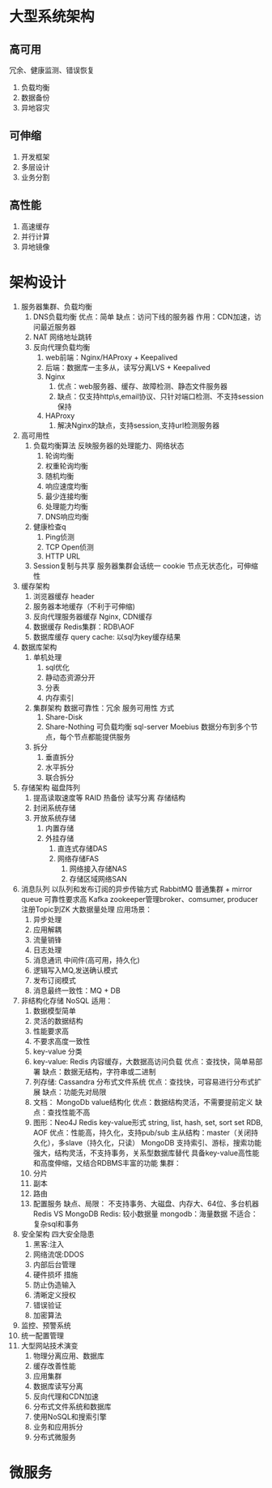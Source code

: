 # 大型系统架构

## 高可用
冗余、健康监测、错误恢复
1. 负载均衡
2. 数据备份
3. 异地容灾
## 可伸缩
1. 开发框架
2. 多层设计
3. 业务分割
## 高性能
1. 高速缓存
2. 并行计算
3. 异地镜像

# 架构设计
1. 服务器集群、负载均衡
    1. DNS负载均衡
        优点：简单
        缺点：访问下线的服务器
        作用：CDN加速，访问最近服务器
    2. NAT
        网络地址跳转
    3. 反向代理负载均衡
        1. web前端：Nginx/HAProxy + Keepalived
        2. 后端：数据库一主多从，读写分离LVS + Keepalived
        3. Nginx
            1. 优点：web服务器、缓存、故障检测、静态文件服务器
            2. 缺点：仅支持http\s,email协议、只针对端口检测、不支持session保持
        4. HAProxy
            1. 解决Nginx的缺点，支持session,支持url检测服务器
2. 高可用性
    1. 负载均衡算法
        反映服务器的处理能力、网络状态
        1. 轮询均衡
        2. 权重轮询均衡
        3. 随机均衡
        4. 响应速度均衡
        5. 最少连接均衡
        6. 处理能力均衡
        7. DNS响应均衡
    2. 健康检查q
        1. Ping侦测
        2. TCP Open侦测
        3. HTTP URL
    3. Session复制与共享
        服务器集群会话统一
        cookie
        节点无状态化，可伸缩性
3. 缓存架构
    1. 浏览器缓存
        header
    2. 服务器本地缓存（不利于可伸缩)
    3. 反向代理服务器缓存
        Nginx, CDN缓存
    4. 数据缓存
        Redis集群：RDB\AOF
    5. 数据库缓存
        query cache: 以sql为key缓存结果
4. 数据库架构
    1. 单机处理
        1. sql优化
        2. 静动态资源分开
        3. 分表
        4. 内存索引
    2. 集群架构
        数据可靠性：冗余
        服务可用性
        方式
        1. Share-Disk
        2. Share-Nothing
        可负载均衡
         sql-server Moebius
            数据分布到多个节点，每个节点都能提供服务
    3. 拆分
        1. 垂直拆分
        2. 水平拆分
        3. 联合拆分
5. 存储架构
    磁盘阵列
    1. 提高读取速度等
    RAID
    热备份
    读写分离
    存储结构
    1. 封闭系统存储
    2. 开放系统存储
        1. 内置存储
        2. 外挂存储
            1. 直连式存储DAS
            2. 网络存储FAS
                1. 网络接入存储NAS
                2. 存储区域网络SAN
6. 消息队列
    以队列和发布订阅的异步传输方式
    RabbitMQ
        普通集群 + mirror queue
        可靠性要求高
    Kafka
        zookeeper管理broker、comsumer, producer注册Topic到ZK
        大数据量处理
    应用场景：
    1. 异步处理
    2. 应用解耦
    3. 流量销锋
    4. 日志处理
    5. 消息通讯
    中间件(高可用，持久化)
    1. 逻辑写入MQ,发送确认模式
    2. 发布订阅模式
    3. 消息最终一致性：MQ + DB
7. 非结构化存储 NoSQL
    适用：
    1. 数据模型简单
    2. 灵活的数据结构
    3. 性能要求高
    4. 不要求高度一致性
    5. key-value
    分类
    1. key-value: Redis
            内容缓存，大数据高访问负载
            优点：查找快，简单易部署
            缺点：数据无结构，字符串或二进制
    2. 列存储: Cassandra
            分布式文件系统
            优点：查找快，可容易进行分布式扩展
            缺点：功能先对局限
    3. 文档： MongoDb
            value结构化
            优点：数据结构灵活，不需要提前定义
            缺点：查找性能不高
    4. 图形：Neo4J
    Redis
        key-value形式
        string, list, hash, set, sort set
        RDB, AOF
        优点：性能高，持久化，支持pub/sub
        主从结构：master（关闭持久化），多slave（持久化，只读）
    MongoDB
        支持索引、游标，搜索功能强大，结构灵活，不支持事务，关系型数据库替代
        具备key-value高性能和高度伸缩，又结合RDBMS丰富的功能
        集群：
    1. 分片
    2. 副本
    3. 路由
    4. 配置服务
        缺点、局限：
            不支持事务、大磁盘、内存大、64位、多台机器
    Redis VS MongoDB
        Redis: 较小数据量
        mongodb：海量数据
        不适合：复杂sql和事务
8. 安全架构
    四大安全隐患
    1. 黑客:注入
    2. 网络流氓:DDOS
    3. 内部后台管理
    4. 硬件损坏
    措施
    1. 防止伪造输入
    2. 清晰定义授权
    3. 错误验证
    4. 加密算法
9. 监控、预警系统
10. 统一配置管理
11. 大型网站技术演变
    1. 物理分离应用、数据库
    2. 缓存改善性能
    3. 应用集群
    4. 数据库读写分离
    5. 反向代理和CDN加速
    6. 分布式文件系统和数据库
    7. 使用NoSQL和搜索引擎
    8. 业务和应用拆分
    9. 分布式微服务

# 微服务
